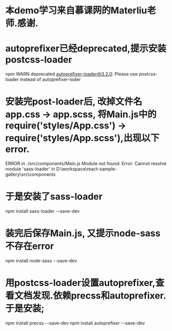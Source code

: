 # 本demo学习来自慕课网的Materliu老师.感谢.

# autoprefixer已经deprecated,提示安装postcss-loader
npm WARN deprecated autoprefixer-loader@3.2.0: Please use postcss-loader instead of autoprefixer-loder

# 安装完post-loader后, 改掉文件名app.css -> app.scss, 将Main.js中的require('styles/App.css') -> require('styles/App.scss'),出现以下error.
ERROR in ./src/components/Main.js
Module not found: Error: Cannot resolve module 'sass-loader' in D:\workspace\react-sample-gallery\src\components

# 于是安装了sass-loader
npm install sass-loader --save-dev

# 装完后保存Main.js, 又提示node-sass不存在error
npm install node-sass --save-dev

# 用postcss-loader设置autoprefixer,查看文档发现.依赖precss和autoprefixer.于是安装;
npm install precss --save-dev
npm install autoprefixer --save-dev











